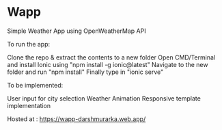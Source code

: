 # Wapp
Simple Weather App using OpenWeatherMap API 

To run the app:

Clone the repo & extract the contents to a new folder
Open CMD/Terminal and install Ionic using "npm install -g ionic@latest"
Navigate to the new folder and run "npm install"
Finally type in "ionic serve"

To be implemented:

User input for city selection
Weather Animation
Responsive template implementation

Hosted at : https://wapp-darshmurarka.web.app/
